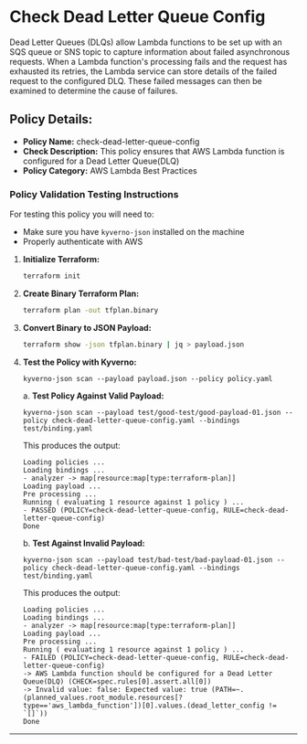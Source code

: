 # Check Dead Letter Queue Config

Dead Letter Queues (DLQs) allow Lambda functions to be set up with an SQS queue or SNS topic to capture information about failed asynchronous requests. When a Lambda function's processing fails and the request has exhausted its retries, the Lambda service can store details of the failed request to the configured DLQ. These failed messages can then be examined to determine the cause of failures.

## Policy Details:

- **Policy Name:** check-dead-letter-queue-config
- **Check Description:** This policy ensures that AWS Lambda function is configured for a Dead Letter Queue(DLQ)
- **Policy Category:** AWS Lambda Best Practices

### Policy Validation Testing Instructions

For testing this policy you will need to:
- Make sure you have `kyverno-json` installed on the machine 
- Properly authenticate with AWS

1. **Initialize Terraform:**
    ```bash
    terraform init
    ```

2. **Create Binary Terraform Plan:**
    ```bash
    terraform plan -out tfplan.binary
    ```

3. **Convert Binary to JSON Payload:**
    ```bash
    terraform show -json tfplan.binary | jq > payload.json
    ```

4. **Test the Policy with Kyverno:**
    ```
    kyverno-json scan --payload payload.json --policy policy.yaml
    ```

    a. **Test Policy Against Valid Payload:**
    ```
    kyverno-json scan --payload test/good-test/good-payload-01.json --policy check-dead-letter-queue-config.yaml --bindings test/binding.yaml
    ```

    This produces the output:
    ```
    Loading policies ...
    Loading bindings ...
    - analyzer -> map[resource:map[type:terraform-plan]]
    Loading payload ...
    Pre processing ...
    Running ( evaluating 1 resource against 1 policy ) ...
    - PASSED (POLICY=check-dead-letter-queue-config, RULE=check-dead-letter-queue-config)
    Done
    ```

    b. **Test Against Invalid Payload:**
    ```
    kyverno-json scan --payload test/bad-test/bad-payload-01.json --policy check-dead-letter-queue-config.yaml --bindings test/binding.yaml
    ```

    This produces the output:
    ```
    Loading policies ...
    Loading bindings ...
    - analyzer -> map[resource:map[type:terraform-plan]]
    Loading payload ...
    Pre processing ...
    Running ( evaluating 1 resource against 1 policy ) ...
    - FAILED (POLICY=check-dead-letter-queue-config, RULE=check-dead-letter-queue-config)
    -> AWS Lambda function should be configured for a Dead Letter Queue(DLQ) (CHECK=spec.rules[0].assert.all[0])
    -> Invalid value: false: Expected value: true (PATH=~.(planned_values.root_module.resources[?type=='aws_lambda_function'])[0].values.(dead_letter_config != `[]`))
    Done
    ```

---